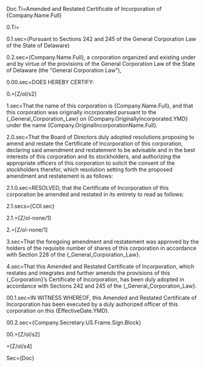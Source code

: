Doc.Ti=Amended and Restated Certificate of Incorporation of {Company.Name.Full}

0.Ti=</i>

0.1.sec=(Pursuant to Sections 242 and 245 of the General Corporation Law of the State of Delaware)

0.2.sec={Company.Name.Full}, a corporation organized and existing under and by virtue of the provisions of the General Corporation Law of the State of Delaware (the “General Corporation Law”),

0.00.sec=DOES HEREBY CERTIFY:

0.=[Z/ol/s2]

1.sec=That the name of this corporation is {Company.Name.Full}, and that this corporation was originally incorporated pursuant to the {_General_Corporation_Law} on {Company.OriginallyIncorporated.YMD} under the name {Company.OriginalIncorporationName.Full}.

2.0.sec=That the Board of Directors duly adopted resolutions proposing to amend and restate the Certificate of Incorporation of this corporation, declaring said amendment and restatement to be advisable and in the best interests of this corporation and its stockholders, and authorizing the appropriate officers of this corporation to solicit the consent of the stockholders therefor, which resolution setting forth the proposed amendment and restatement is as follows:

2.1.0.sec=RESOLVED, that the Certificate of Incorporation of this corporation be amended and restated in its entirety to read as follows:

2.1.secs={COI.sec}

2.1.=[Z/ol-none/1]

2.=[Z/ol-none/1]

3.sec=That the foregoing amendment and restatement was approved by the holders of the requisite number of shares of this corporation in accordance with Section 228 of the {_General_Corporation_Law}. 

4.sec=That this Amended and Restated Certificate of Incorporation, which restates and integrates and further amends the provisions of this {_Corporation}’s Certificate of Incorporation, has been duly adopted in accordance with Sections 242 and 245 of the {_General_Corporation_Law}. 

00.1.sec=IN WITNESS WHEREOF, this Amended and Restated Certificate of Incorporation has been executed by a duly authorized officer of this corporation on this {EffectiveDate.YMD}.

00.2.sec={Company.Secretary.US.Frame.Sign.Block}

00.=[Z/ol/s2]

=[Z/ol/s4]
  
Sec={Doc}

